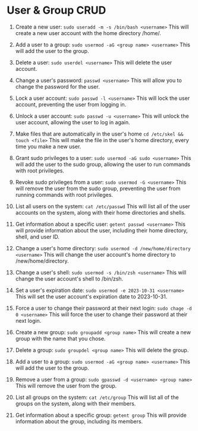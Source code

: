 # User & Group CRUD

1.  Create a new user:
    `sudo useradd -m -s /bin/bash <username>`
    This will create a new user account with the home directory /home/<username>.

1.  Add a user to a group:
    `sudo usermod -aG <group name> <username>`
    This will add the user to the group.

1.  Delete a user:
    `sudo userdel <username>`
    This will delete the user account.

1.  Change a user's password:
    `passwd <username>`
    This will allow you to change the password for the user.

1.  Lock a user account:
    `sudo passwd -l <username>`
    This will lock the user account, preventing the user from logging in.

1.  Unlock a user account:
    `sudo passwd -u <username>`
    This will unlock the user account, allowing the user to log in again.

1. Make files that are automatically in the user's home
    `cd /etc/skel && touch <file>`
    This will make the file in the user's home directory, every time you make a new user.

1.  Grant sudo privileges to a user:
    `sudo usermod -aG sudo <username>`
    This will add the user to the sudo group, allowing the user to run commands with root privileges.

1.  Revoke sudo privileges from a user:
    `sudo usermod -G <username>`
    This will remove the user from the sudo group, preventing the user from running commands with root privileges.

1.  List all users on the system:
    `cat /etc/passwd`
    This will list all of the user accounts on the system, along with their home directories and shells.

1.  Get information about a specific user:
    `getent passwd <username>`
    This will provide information about the user, including their home directory, shell, and user ID.

1.  Change a user's home directory:
    `sudo usermod -d /new/home/directory <username>`
    This will change the user account's home directory to /new/home/directory.

1.  Change a user's shell:
    `sudo usermod -s /bin/zsh <username>`
    This will change the user account's shell to /bin/zsh.

1.  Set a user's expiration date:
    `sudo usermod -e 2023-10-31 <username>`
    This will set the user account's expiration date to 2023-10-31.

1.  Force a user to change their password at their next login:
    `sudo chage -d 0 <username>`
    This will force the user to change their password at their next login.

1.  Create a new group:
    `sudo groupadd <group name>`
    This will create a new group with the name that you chose.

1.  Delete a group:
    `sudo groupdel <group name>`
    This will delete the group.

1.  Add a user to a group:
    `sudo usermod -aG <group name> <username>`
    This will add the user to the group.

1.  Remove a user from a group:
    `sudo gpasswd -d <username> <group name>`
    This will remove the user from the group.

1.  List all groups on the system:
    `cat /etc/group`
    This will list all of the groups on the system, along with their members.

1.  Get information about a specific group:
    `getent group`
    This will provide information about the group, including its members.
